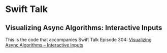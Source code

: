 # Swift Talk
## Visualizing Async Algorithms: Interactive Inputs

This is the code that accompanies Swift Talk Episode 304: [Visualizing Async Algorithms – Interactive Inputs](https://talk.objc.io/episodes/S01E304-visualizing-async-algorithms-interactive-inputs)
